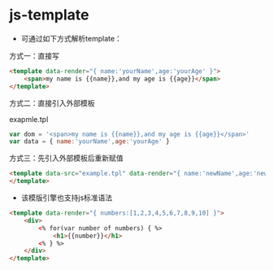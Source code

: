 js-template
===========

* 可通过如下方式解析template：

方式一：直接写
```html
<template data-render="{ name:'yourName',age:'yourAge' }">
	<span>my name is {{name}},and my age is {{age}}</span>
</template>
```

方式二：直接引入外部模板
<template data-src="example.tpl">
</template>

exapmle.tpl
```javascript
var dom = '<span>my name is {{name}},and my age is {{age}}</span>'
var data = { name:'yourName',age:'yourAge' }
```

方式三：先引入外部模板后重新赋值
```html
<template data-src="example.tpl" data-render="{ name:'newName',age:'newAge' }">
</template>
```

* 该模版引擎也支持js标准语法
```html
<template data-render="{ numbers:[1,2,3,4,5,6,7,8,9,10] }">
	<div>
		<% for(var number of numbers) { %>
			<h1>{{number}}</h1>
		<% } %>
	</div>
</template>
```
